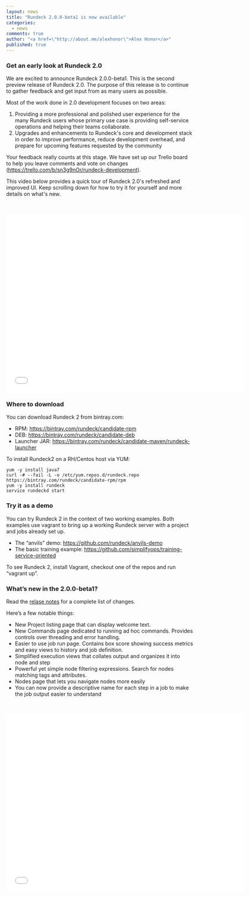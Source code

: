 ```yaml
---
layout: news
title: "Rundeck 2.0.0-beta1 is now available"
categories: 
  - news
comments: true
author: "<a href=\"http://about.me/alexhonor\">Alex Honor</a>"
published: true
---
```


### Get an early look at Rundeck 2.0 

We are excited to announce Rundeck 2.0.0-beta1. This is the second preview release of Rundeck 2.0. The purpose of this release is to continue to gather feedback and get input from as many users as possible.

Most of the work done in 2.0 development focuses on two areas:
1. Providing a more professional and polished user experience for the many Rundeck users whose primary use case is providing self-service operations and helping their teams collaborate.
2. Upgrades and enhancements to Rundeck's core and development stack in order to improve performance, reduce development overhead, and prepare for upcoming features requested by the community

Your feedback really counts at this stage. We have set up our Trello board to help you leave comments and vote on changes (<https://trello.com/b/sn3g9nOr/rundeck-development>).


This video below provides a quick tour of Rundeck 2.0's refreshed and improved UI. Keep scrolling down for how to try it for yourself and more details on what's new.

<p>&nbsp;</p>
<iframe width="640" height="480" src="//www.youtube.com/embed/QgnvwZmTye4" frameborder="0"> </iframe>

### Where to download

You can download Rundeck 2 from bintray.com:

* RPM: <https://bintray.com/rundeck/candidate-rpm>
* DEB: <https://bintray.com/rundeck/candidate-deb>
* Launcher JAR: <https://bintray.com/rundeck/candidate-maven/rundeck-launcher>

To install Rundeck2 on a RH/Centos host via YUM:

    yum -y install java7
    curl -# --fail -L -o /etc/yum.repos.d/rundeck.repo https://bintray.com/rundeck/candidate-rpm/rpm
    yum -y install rundeck
    service rundeckd start


### Try it as a demo

You can try Rundeck 2 in the context of two working examples. Both examples use vagrant to bring up a working Rundeck server with a project and jobs already set up. 

* The “anvils” demo: <https://github.com/rundeck/anvils-demo>
* The basic training example: <https://github.com/simplifyops/training-service-oriented>

To see Rundeck 2, install Vagrant, checkout one of the repos and run “vagrant up”.


### What’s new in the 2.0.0-beta1?

Read the [relase notes](https://github.com/dtolabs/rundeck/blob/rundeck2/RELEASE.md) for a complete list of changes. 

Here’s a few notable things:

* New Project listing page that can display welcome text.
* New Commands page dedicated to running ad hoc commands. Provides controls over threading and error handling.
* Easier to use job run page. Contains box score showing success metrics and easy views to history and job definition.
* Simplified execution views that collates output and organizes it into node and step
* Powerful yet simple node filtering expressions. Search for nodes matching tags and attributes.
* Nodes page that lets you navigate nodes more easily
* You can now provide a descriptive name for each step in a job to make the job output easier to understand

<p>&nbsp;</p>
<iframe width="640" height="480" src="//www.youtube.com/embed/0c7uXuPeW64" frameborder="0"> </iframe>
<p>&nbsp;</p>
<p>&nbsp;</p>

